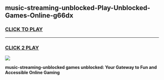 
## music-streaming-unblocked-Play-Unblocked-Games-Online-g66dx
<h3>
<a href="https://premium76.site?title=music-streaming-unblocked&ref=25A">CLICK TO PLAY</a></h3>
<hr>

<h3>
<a href="https://premium76.site?title=music-streaming-unblocked&ref=25A">CLICK 2 PLAY</a>
  
</h3>

<a href="https://premium76.site?title=music-streaming-unblocked&ref=25A"><img src="https://clearcache.store/games.png"></a>


**music-streaming-unblocked games unblocked: Your Gateway to Fun and Accessible Online Gaming**
